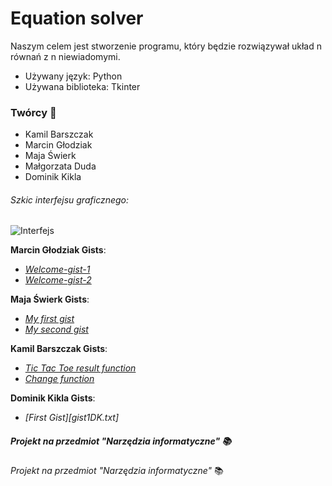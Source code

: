 # Equation solver

Naszym celem jest stworzenie programu, który będzie rozwiązywał układ n równań z n niewiadomymi. 
* Używany język: Python
* Używana biblioteka: Tkinter

### Twórcy :busts_in_silhouette:
* Kamil Barszczak
* Marcin Głodziak
* Maja Świerk
* Małgorzata Duda
* Dominik Kikla



###### _Szkic interfejsu graficznego_:
![Interfejs][zdjecie]


__Marcin Głodziak Gists__:  
* *[Welcome-gist-1][gist1]*
* *[Welcome-gist-2][gist2]*


__Maja Świerk Gists__:
* *[My first gist][gist1m]*
* *[My second gist][gist2m]*


__Kamil Barszczak Gists__:
* *[Tic Tac Toe result function][gist1k]*
* *[Change function][gist2k]*


__Dominik Kikla Gists__:
*  *[First Gist][gist1DK.txt]*


##### _Projekt na przedmiot "Narzędzia informatyczne"_ :books:

[zdjecie]: https://github.com/AGH-Narzedzia-Informatyczne/Equation-solver/blob/zdjecie/Kalkulator.png
[gist1]: https://gist.github.com/marglodziak/75e34b9bb4fa3cf641902f5b687d6c0f
[gist2]:https://gist.github.com/marglodziak/90566e757fdd1dbc901d06c951ad4855
[gist1m]: https://gist.github.com/maja202/dde6f8b260fd9c5208330a6d9f56b8aa
[gist2m]: https://gist.github.com/maja202/3d9139e5e4268b4b577906932bd52687
[gist1k]: https://gist.github.com/kbarszczak/123d9845860bfe74db988625448efba8
[gist2k]: https://gist.github.com/kbarszczak/aa74e4c3404a3b0a4e99b316f31c349f
[gist1DK]: https://gist.github.com/DomKik/8d74d9f1c74e121b7133b460252a588e

_Projekt na przedmiot "Narzędzia informatyczne"_  :books:

